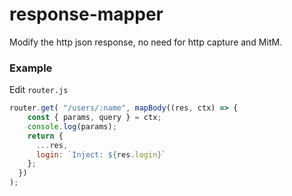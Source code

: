 # response-mapper

Modify the http json response, no need for http capture and MitM.

### Example

Edit `router.js`

```js
router.get( "/users/:name", mapBody((res, ctx) => {
    const { params, query } = ctx;
    console.log(params);
    return {
      ...res,
      login: `Inject: ${res.login}`
    };
  })
);

```

